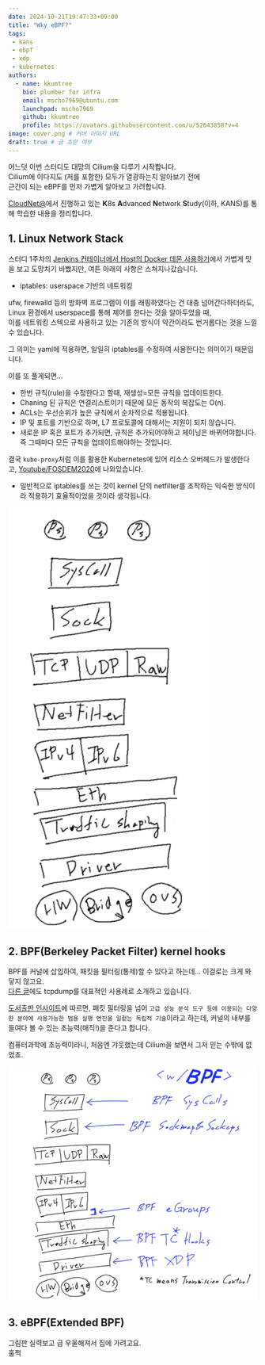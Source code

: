 ```yaml
---
date: 2024-10-21T19:47:33+09:00
title: "Wky eBPF?"
tags:
 - kans
 - ebpf
 - xdp
 - kubernetes
authors:
  - name: kkumtree
    bio: plumber for infra
    email: mscho7969@ubuntu.com
    launchpad: mscho7969
    github: kkumtree
    profile: https://avatars.githubusercontent.com/u/52643858?v=4 
image: cover.png # 커버 이미지 URL
draft: true # 글 초안 여부
---
```


어느덧 이번 스터디도 대망의 Cilium을 다루기 시작합니다.  
Cilium에 이다지도 (저를 포함한) 모두가 열광하는지 알아보기 전에  
근간이 되는 eBPF를 먼저 가볍게 알아보고 가려합니다.  

[CloudNet@](https://gasidaseo.notion.site/CloudNet-Blog-c9dfa44a27ff431dafdd2edacc8a1863)에서 진행하고 있는 **K**8s **A**dvanced **N**etwork **S**tudy(이하, KANS)를 통해 학습한 내용을 정리합니다.  

## 1. Linux Network Stack  

스터디 1주차의 [Jenkins 컨테이너에서 Host의 Docker 데몬 사용하기](https://blog.minseong.xyz/post/kans-1w-container-socket/)에서 가볍게 맛을 보고 도망치기 바빴지만, 여튼 아래의 사항은 스쳐지나갔습니다.  

- iptables: userspace 기반의 네트워킹

ufw, firewalld 등의 방화벽 프로그램이 이를 래핑하였다는 건 대충 넘어간다하더라도,  
Linux 환경에서 userspace를 통해 제어를 한다는 것을 알아두었을 때,  
이를 네트워킹 스텍으로 사용하고 있는 기존의 방식이 약간이라도 번거롭다는 것을 느낄 수 있습니다.  

그 의미는 yaml에 적용하면, 일일히 iptables를 수정하여 사용한다는 의미이기 때문입니다.  

이를 또 풀게되면...  

- 한번 규칙(rule)을 수정한다고 할때, 재생성=모든 규칙을 업데이트한다.  
- Chaning 된 규칙은 연결리스트이기 때문에 모든 동작의 복잡도는 O(n).  
- ACLs는 우선순위가 높은 규칙에서 순차적으로 적용됩니다.  
- IP 및 포트를 기반으로 하며, L7 프로토콜에 대해서는 지원이 되지 않습니다.  
- 새로운 IP 혹은 포트가 추가되면, 규칙은 추가되어야하고 체이닝은 바뀌어야합니다.  
  즉 그때마다 모든 규칙을 업데이트해야하는 것입니다.  

결국 `kube-proxy`처럼 이를 활용한 Kubernetes에 있어 리소스 오버헤드가 발생한다고, [Youtube/FOSDEM2020](https://www.youtube.com/watch?v=lrP7hk-EW4U)에 나와있습니다.  

- 일반적으로 iptables를 쓰는 것이 kernel 단의 netfilter를 조작하는 익숙한 방식이라 적용하기 효율적이었을 것이라 생각됩니다.  

![linux-network-stack](images/linux-network-stack.png)

## 2. BPF(Berkeley Packet Filter) kernel hooks

BPF를 커널에 삽입하여, 패킷을 필터링(통제)할 수 있다고 하는데... 이걸로는 크게 와닿지 않고요.  
[다른 글](https://blog.naver.com/kangdorr/222593265958)에도 tcpdump를 대표적인 사용례로 소개하고 있습니다.  

[도서출판 인사이트](https://blog.insightbook.co.kr/2021/07/19/bpf-%EC%84%B1%EB%8A%A5-%EB%B6%84%EC%84%9D-%EB%8F%84%EA%B5%AC-bpf-%ED%8A%B8%EB%A0%88%EC%9D%B4%EC%8B%B1%EC%9D%84-%ED%86%B5%ED%95%9C-%EB%A6%AC%EB%88%85%EC%8A%A4-%EC%8B%9C%EC%8A%A4%ED%85%9C-%EA%B4%80/)에 따르면, 패킷 필터링을 넘어 `고급 성능 분석 도구 등에 이용되는 다양한 분야에 사용가능한 범용 실행 엔진을 일컽는 독립적 기술`이라고 하는데, 커널의 내부를 들여다 볼 수 있는 초능력(매직!)을 준다고 합니다.  

컴퓨터과학에 초능력이라니, 처음엔 갸웃했는데 Cilium을 보면서 그저 믿는 수밖에 없었죠.  

![what-bpf-do](images/what-bpf-do.png)  

## 3. eBPF(Extended BPF)  

그림판 실력보고 급 우울해져서 집에 가려고요.  
훌쩍  
